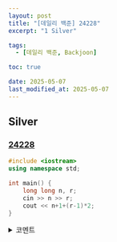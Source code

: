 ```yaml
---
layout: post
title: "[데일리 백준] 24228"
excerpt: "1 Silver"

tags:
  - [데일리 백준, Backjoon]

toc: true

date: 2025-05-07
last_modified_at: 2025-05-07
---
```

## Silver
### [24228][def]

```c++
#include <iostream>
using namespace std;

int main() {
    long long n, r;
    cin >> n >> r;
    cout << n+1+(r-1)*2;
}
```

<details>
<summary>코멘트</summary>
<div markdown="1">

- 비둘기집 원리

</div>
</details>

[def]: https://www.acmicpc.net/problem/24228